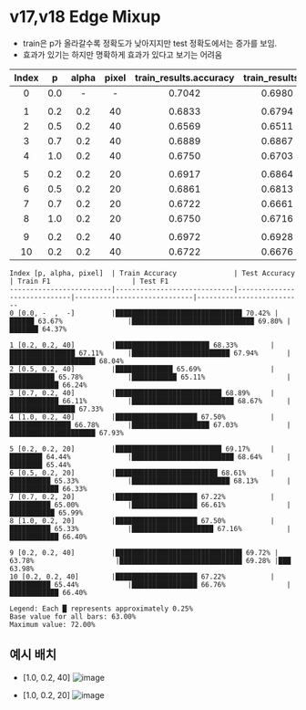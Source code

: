 # v17,v18 Edge Mixup
- train은 p가 올라갈수록 정확도가 낮아지지만 test 정확도에서는 증가를 보임.
- 효과가 있기는 하지만 명확하게 효과가 있다고 보기는 어려움

| Index | p | alpha | pixel | train_results.accuracy | train_results.f1 | test_results.accuracy | test_results.f1 |
|:-----:|:--:|:-----:|:-----:|:----------------------:|:----------------:|:---------------------:|:---------------:|
| 0 | 0.0 | -   |  - | 0.7042 | 0.6980 | 0.6367 | 0.6437 |
|||||||||
| 1 | 0.2 | 0.2 | 40 | 0.6833 | 0.6794 | 0.6711 | 0.6804 |
| 2 | 0.5 | 0.2 | 40 | 0.6569 | 0.6511 | 0.6578 | 0.6624 |
| 3 | 0.7 | 0.2 | 40 | 0.6889 | 0.6867 | 0.6611 | 0.6733 |
| 4 | 1.0 | 0.2 | 40 | 0.6750 | 0.6703 | 0.6678 | 0.6793 |
|||||||||
| 5 | 0.2 | 0.2 | 20 | 0.6917 | 0.6864 | 0.6444 | 0.6544 |
| 6 | 0.5 | 0.2 | 20 | 0.6861 | 0.6813 | 0.6533 | 0.6633 |
| 7 | 0.7 | 0.2 | 20 | 0.6722 | 0.6661 | 0.6500 | 0.6599 |
| 8 | 1.0 | 0.2 | 20 | 0.6750 | 0.6716 | 0.6533 | 0.6640 |
|||||||||
| 9 | 0.2 | 0.2 | 40 | 0.6972 | 0.6928 | 0.6278 | 0.6398 |
| 10 | 0.2 | 0.2 | 40 | 0.6722 | 0.6676 | 0.6544 | 0.6640 |



```
Index [p, alpha, pixel]  | Train Accuracy              | Test Accuracy               | Train F1                    | Test F1
-------------------------|-----------------------------|-----------------------------|-----------------------------|--------------------------
0 [0.0, -  ,  -]         |███████████████████████████████ 70.42% |██████ 63.67%                |██████████████████████████████ 69.80% |███████ 64.37%

1 [0.2, 0.2, 40]         |███████████████████████ 68.33%        |████████████████ 67.11%      |████████████████████████ 67.94%       |█████████████████████ 68.04%
2 [0.5, 0.2, 40]         |██████████████ 65.69%                 |███████████ 65.78%           |███████████ 65.11%                    |████████████ 66.24%
3 [0.7, 0.2, 40]         |██████████████████████████ 68.89%     |████████████ 66.11%          |█████████████████████████ 68.67%      |████████████████ 67.33%
4 [1.0, 0.2, 40]         |████████████████████ 67.50%           |███████████████ 66.78%       |███████████████████ 67.03%            |█████████████████████ 67.93%

5 [0.2, 0.2, 20]         |██████████████████████████ 69.17%     |████████ 64.44%              |█████████████████████████ 68.64%      |████████ 65.44%
6 [0.5, 0.2, 20]         |█████████████████████████ 68.61%      |██████████ 65.33%            |████████████████████████ 68.13%       |████████████ 66.33%
7 [0.7, 0.2, 20]         |████████████████████ 67.22%           |██████████ 65.00%            |████████████████ 66.61%               |███████████ 65.99%
8 [1.0, 0.2, 20]         |████████████████████ 67.50%           |██████████ 65.33%            |████████████████████ 67.16%           |████████████ 66.40%

9 [0.2, 0.2, 40]         |███████████████████████████████ 69.72% |  63.78%                    |██████████████████████████████ 69.28% |███ 63.98%
10 [0.2, 0.2, 40]        |████████████████████ 67.22%           |██████████ 65.44%            |████████████████ 66.76%               |████████████ 66.40%

Legend: Each █ represents approximately 0.25%
Base value for all bars: 63.00%
Maximum value: 72.00%
```


## 예시 배치
- [1.0, 0.2, 40]
![image](https://github.com/user-attachments/assets/c04c648d-8c6e-42e8-a688-e75e33e8e526)

- [1.0, 0.2, 20]
![image](https://github.com/user-attachments/assets/bc92e73c-168b-4cf2-8b0f-4b09a7db397b)
